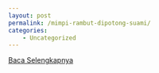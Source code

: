 ```yaml
---
layout: post
permalink: /mimpi-rambut-dipotong-suami/
categories:
    - Uncategorized
---
```


[Baca Selengkapnya](/03)